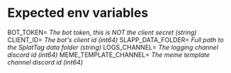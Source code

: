 ﻿# Expected env variables
BOT_TOKEN=  *The bot token, this is NOT the client secret (string)*
CLIENT_ID= *The bot's client id (int64)*
SLAPP_DATA_FOLDER= *Full path to the SplatTag data folder (string)*
LOGS_CHANNEL= *The logging channel discord id (int64)*
MEME_TEMPLATE_CHANNEL= *The meme template channel discord id (int64)*
